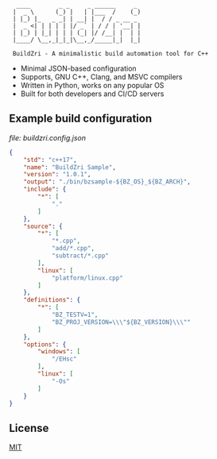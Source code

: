 ```
  ____        _ _     _ ______     _ 
 |  _ \      (_) |   | |___  /    (_)
 | |_) |_   _ _| | __| |  / / _ __ _ 
 |  _ <| | | | | |/ _` | / / | '__| |
 | |_) | |_| | | | (_| |/ /__| |  | |
 |____/ \__,_|_|_|\__,_/_____|_|  |_|
 
 BuildZri - A minimalistic build automation tool for C++
```

- Minimal JSON-based configuration
- Supports, GNU C++, Clang, and MSVC compilers
- Written in Python, works on any popular OS
- Built for both developers and CI/CD servers


## Example build configuration

_file: buildzri.config.json_

```json
{
    "std": "c++17",
    "name": "BuildZri Sample",
    "version": "1.0.1",
    "output": "./bin/bzsample-${BZ_OS}_${BZ_ARCH}",
    "include": {
        "*": [
            "."
        ]
    },
    "source": {
        "*": [
            "*.cpp",
            "add/*.cpp",
            "subtract/*.cpp"
        ],
        "linux": [
            "platform/linux.cpp"
        ]
    },
    "definitions": {
        "*": [
            "BZ_TESTV=1",
            "BZ_PROJ_VERSION=\\\"${BZ_VERSION}\\\""
        ]
    },
    "options": {
        "windows": [
            "/EHsc"
        ],
        "linux": [
            "-Os"
        ]
    }
}
```

## License

[MIT](LICENSE)
